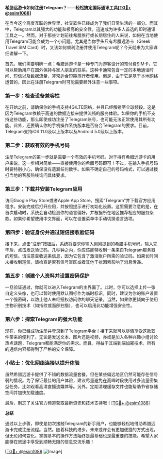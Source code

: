 **希腊远游卡如何注册Telegram？——轻松搞定国际通讯工具[[TG💪+ @esim1088](https://t.me/s/esim1088)]**

在当今这个高度互联的世界里，社交软件已经成为了我们日常生活的一部分。而其中，Telegram以其强大的功能和极高的安全性，迅速成为许多人首选的即时通讯工具之一。然而，对于那些计划前往希腊旅行或长期居住的人来说，如何在当地使用Telegram可能会成为一个小问题。尤其是当你手头只有希腊远游卡（Greek Travel SIM Card）时，又该如何顺利注册并使用Telegram呢？今天就来为大家详细讲解一下。

首先，我们需要明确一点：希腊远游卡是一种专门为游客设计的预付费SIM卡，它可以帮助用户在国外保持与家人朋友的联系。这种卡通常包含一定的本地通话时间、短信以及数据流量，非常适合短期旅行者使用。但是，由于它是基于本地网络运营的，因此在注册Telegram时可能需要额外注意一些事项。

### 第一步：检查设备兼容性

在开始之前，请确保你的手机支持4G/LTE网络，并且已经解锁至全球频段。这是因为Telegram依赖于高速的数据连接来提供流畅的服务体验。如果你的手机不支持这些功能，那么即使成功注册了Telegram账号，也可能无法正常使用其所有功能。此外，还要确认你的手机操作系统版本是否符合Telegram的要求。目前，Telegram支持iOS 11.0及以上版本以及Android 5.0及以上版本。

### 第二步：获取有效的手机号码

注册Telegram的第一步就是需要一个有效的手机号码。对于持有希腊远游卡的用户来说，这一步相对简单——直接使用你的希腊号码即可！不过，在输入手机号码时要特别小心，确保没有遗漏任何数字。如果不确定自己的号码格式，可以通过拨打当地的客服热线询问具体要求。

### 第三步：下载并安装Telegram应用

访问Google Play Store或者Apple App Store，搜索“Telegram”并下载官方应用程序。安装完成后打开应用，并按照提示进行初始化设置。这里需要注意的是，在首次启动时，系统会自动检测你的语言偏好，并根据所在地区推荐相应的服务条款。如果你希望使用中文界面，可以在设置菜单中手动切换语言选项。

### 第四步：验证身份并通过短信接收验证码

接下来，点击“注册”按钮后，系统将要求你输入刚刚提到的希腊手机号码。输入完毕后，点击发送验证码。几秒钟之内，你应该能够收到一条来自Telegram服务器的短信。请注意查收这条信息，因为它包含了激活账户所需的验证码。如果长时间未接收到短信，请检查是否有信号盲区或者其他干扰因素影响了消息传递。

### 第五步：创建个人资料并设置密码保护

一旦验证通过，你就可以进入Telegram的主界面了。此时，你可以选择上传一张自定义头像，也可以暂时使用默认图标作为临时标识。同时，建议为你的账户设置一个强密码，以防止他人未经授权访问你的聊天记录。当然，如果你更倾向于使用生物识别技术（如指纹或面部扫描），也可以启用此功能增强安全性。

### 第六步：探索Telegram的强大功能

现在，你已经成功注册并登录到了Telegram平台！接下来就可以尽情享受这款软件带来的便利了。无论是发送文本、图片还是视频，亦或是加入各种兴趣小组讨论热点话题，Telegram都能满足你的需求。而且，得益于其端到端加密技术，所有的通信内容都得到了严格的安全保障。

### 小贴士：优化网络连接以提升体验

虽然希腊远游卡提供了不错的数据流量套餐，但在某些偏远地区仍然可能存在信号弱的情况。为了保证最佳的用户体验，建议尽量避免在高峰时段使用过多流量密集型任务，比如观看高清直播流媒体等。另外，定期清理缓存文件也能帮助节省存储空间并加快加载速度。

最后，别忘了关注官方频道获取最新资讯和技术支持哦！[[TG💪+ @esim1088](https://t.me/s/esim1088)]

**总结**

通过以上步骤，即使是初次接触Telegram的新手用户，也能够轻松地借助希腊远游卡完成注册流程。当然，随着科技的进步，未来或许会有更加便捷的方式出现。但无论如何变化，掌握基本的操作方法始终是最基础也是最重要的技能。希望大家能够在旅途中享受到顺畅无阻的信息交流乐趣！

[[TG💪+ @esim1088](https://t.me/s/esim1088) ![Image](https://i.postimg.cc/4NQfJmqS/Snipaste-2025-05-13-00-14-12.png)]